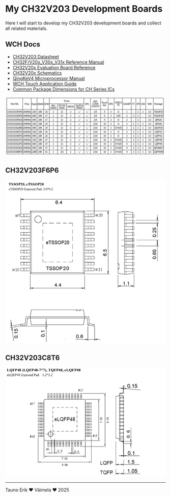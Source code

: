 # My CH32V203 Development Boards

Here I will start to develop my CH32V203 development boards and collect all related materials.

## WCH Docs

- [CH32V203 Datasheet](doc/CH32V203DS0.PDF)
- [CH32F/V20x_V30x_V31x Reference Manual](doc/CH32FV2x_V3xRM.PDF)
- [CH32V20x Evaluation Board Reference](doc/CH32V20x_Evaluation_Board_Reference-EN.pdf)
- [CH32V20x Schematics](doc/CH32V20xSCH.pdf)
- [QingKeV4 Microprocessor Manual](doc/QingKeV4_Processor_Manual.PDF)
- [WCH Touch Application Guide](doc/WCH_TouchApplicationGuide.PDF)
- [Common Package Dimensions for CH Series ICs](doc/PACKAGE.PDF)

![](doc/Product_Selection_Guide.jpg)

## CH32V203F6P6

![TSSOP20](img/TSSOP20.png)

## CH32V203C8T6

![LQFP48](img/LQFP48.png)

_______________
Tauno Erik ♥ Väimela ♥ 2025
